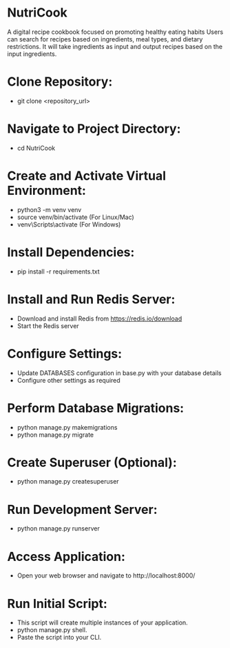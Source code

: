 # NutriCook
A digital recipe cookbook focused on promoting healthy eating habits Users can search for recipes based on ingredients, meal types, and dietary restrictions. It will take ingredients as input and output recipes based on the input ingredients.

# Clone Repository:
- git clone <repository_url>

# Navigate to Project Directory:
- cd NutriCook

# Create and Activate Virtual Environment:
- python3 -m venv venv
- source venv/bin/activate (For Linux/Mac)
- venv\Scripts\activate (For Windows)

# Install Dependencies:
- pip install -r requirements.txt

# Install and Run Redis Server:
- Download and install Redis from https://redis.io/download
- Start the Redis server

# Configure Settings:
- Update DATABASES configuration in base.py with your database details
- Configure other settings as required

# Perform Database Migrations:
- python manage.py makemigrations
- python manage.py migrate

# Create Superuser (Optional):
- python manage.py createsuperuser

# Run Development Server:
- python manage.py runserver

# Access Application:
- Open your web browser and navigate to http://localhost:8000/

# Run Initial Script:
- This script will create multiple instances of your application.
- python manage.py shell.
- Paste the script into your CLI.
